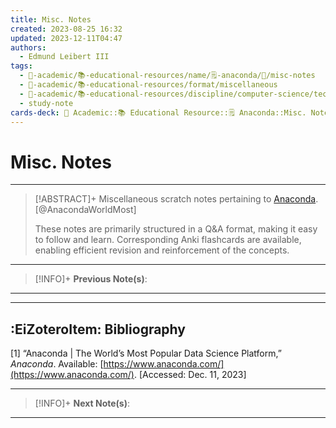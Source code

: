 ```yaml
---
title: Misc. Notes
created: 2023-08-25 16:32
updated: 2023-12-11T04:47
authors:
  - Edmund Leibert III
tags:
  - 🔴-academic/📚-educational-resources/name/🗒️-anaconda/🔖/misc-notes
  - 🔴-academic/📚-educational-resources/format/miscellaneous
  - 🔴-academic/📚-educational-resources/discipline/computer-science/technology/anaconda
  - study-note
cards-deck: 🔴 Academic::📚 Educational Resource::🗒️ Anaconda::Misc. Notes
---
```


#  Misc. Notes

---

> [!ABSTRACT]+ 
> Miscellaneous scratch notes pertaining to [Anaconda](https://www.anaconda.com/). [@AnacondaWorldMost]
> 
> These notes are primarily structured in a Q&A format, making it easy to follow and learn. Corresponding Anki flashcards are available, enabling efficient revision and reinforcement of the concepts.

---

> [!INFO]+ 
> **Previous Note(s)**:
> 

---



---

## :EiZoteroItem: Bibliography

\[1\]
“Anaconda | The World’s Most Popular Data Science Platform,” _Anaconda_. Available: [https://www.anaconda.com/](https://www.anaconda.com/). [Accessed: Dec. 11, 2023]

---

> [!INFO]+
> **Next Note(s)**:
> 

---
